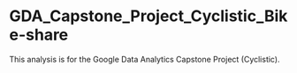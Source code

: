 # GDA_Capstone_Project_Cyclistic_Bike-share
This analysis is for the Google Data Analytics Capstone Project (Cyclistic).

